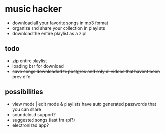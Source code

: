 # music hacker

- download all your favorite songs in mp3 format
- organize and share your collection in playlists
- download the entire playlist as a zip!

## todo

- zip entire playlist
- loading bar for download
- ~~save songs downloaded to postgres and only dl videos that havent been prev dl'd~~

## possibilities

- view mode | edit mode & playlists have auto generated passwords that you can share
- soundcloud support?
- suggested songs (last fm api?)
- electronized app?
